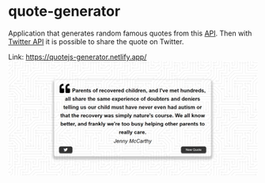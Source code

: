 # quote-generator

Application that generates random famous quotes from this [API](https://jacintodesign.github.io/quotes-api/data/quotes.json).
Then with [Twitter API](https://developer.twitter.com/en/docs/twitter-for-websites/tweet-button/guides/web-intent) it is possible to share the quote on Twitter.

Link: https://quotejs-generator.netlify.app/
![WebSite screen](site-screen.png)
